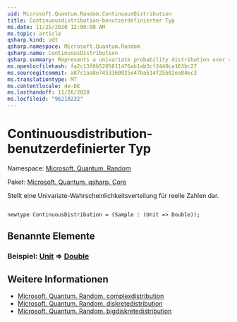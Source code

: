 ```yaml
---
uid: Microsoft.Quantum.Random.ContinuousDistribution
title: Continuousdistribution-benutzerdefinierter Typ
ms.date: 11/25/2020 12:00:00 AM
ms.topic: article
qsharp.kind: udt
qsharp.namespace: Microsoft.Quantum.Random
qsharp.name: ContinuousDistribution
qsharp.summary: Represents a univariate probability distribution over real numbers.
ms.openlocfilehash: fa2c13f8b5205011476ab1ab3cf2440ca163bc27
ms.sourcegitcommit: a87c1aa8e7453360025e47ba614f25b02ea84ec3
ms.translationtype: MT
ms.contentlocale: de-DE
ms.lasthandoff: 11/26/2020
ms.locfileid: "96210232"
---
```

# <a name="continuousdistribution-user-defined-type"></a>Continuousdistribution-benutzerdefinierter Typ

Namespace: [Microsoft. Quantum. Random](xref:Microsoft.Quantum.Random)

Paket: [Microsoft. Quantum. qsharp. Core](https://nuget.org/packages/Microsoft.Quantum.QSharp.Core)


Stellt eine Univariate-Wahrscheinlichkeitsverteilung für reelle Zahlen dar.

```qsharp

newtype ContinuousDistribution = (Sample : (Unit => Double));
```



## <a name="named-items"></a>Benannte Elemente

### <a name="sample--unit--double"></a>Beispiel: [Unit](xref:microsoft.quantum.lang-ref.unit) => [Double](xref:microsoft.quantum.lang-ref.double) 



## <a name="see-also"></a>Weitere Informationen

- [Microsoft. Quantum. Random. complexdistribution](xref:Microsoft.Quantum.Random.ComplexDistribution)
- [Microsoft. Quantum. Random. diskretedistribution](xref:Microsoft.Quantum.Random.DiscreteDistribution)
- [Microsoft. Quantum. Random. bigdiskretedistribution](xref:Microsoft.Quantum.Random.BigDiscreteDistribution)